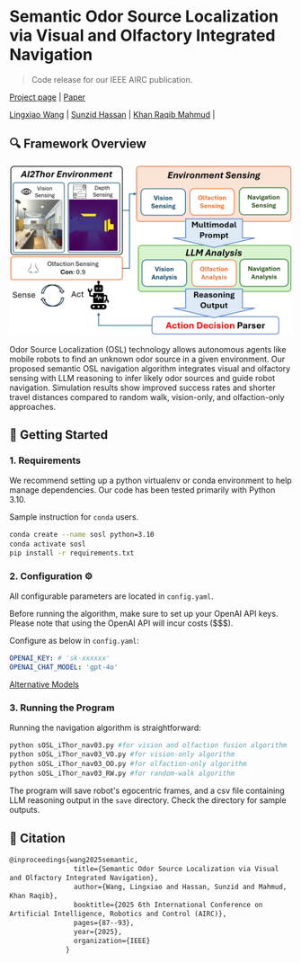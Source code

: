 # Semantic Odor Source Localization via Visual and Olfactory Integrated Navigation
> Code release for our IEEE AIRC publication.

[Project page](https://sunzidhassan.github.io/25_semanticOSL/) | [Paper](https://ieeexplore.ieee.org/document/11077500)

[Lingxiao Wang](https://lingxiaow.github.io/index/) |
[Sunzid Hassan](https://sunzid.com/) |
[Khan Raqib Mahmud](https://scholar.google.com/citations?user=g64GPuIAAAAJ&hl=en) |


## 🔍 Framework Overview
<p align="center">
	<img src="assets/framework.png" />
</p>
Odor Source Localization (OSL) technology allows autonomous agents like mobile robots to find an unknown odor source in a given environment. Our proposed semantic OSL navigation algorithm integrates visual and olfactory sensing with LLM reasoning to infer likely odor sources and guide robot navigation. Simulation results show improved success rates and shorter travel distances compared to random walk, vision-only, and olfaction-only approaches.

## 🚀 Getting Started
### 1. Requirements

We recommend setting up a python virtualenv or conda environment to help manage dependencies. Our code has been tested primarily with Python 3.10.

Sample instruction for `conda` users.
```bash
conda create --name sosl python=3.10
conda activate sosl
pip install -r requirements.txt
```

### 2. Configuration ⚙️ 
All configurable parameters are located in `config.yaml`.

Before running the algorithm, make sure to set up your OpenAI API keys. Please note that using the OpenAI API will incur costs ($$$).

Configure as below in `config.yaml`:
```yaml
OPENAI_KEY: # 'sk-xxxxxx' 
OPENAI_CHAT_MODEL: 'gpt-4o'
```
[Alternative Models](https://platform.openai.com/docs/models)

### 3. Running the Program
Running the navigation algorithm is straightforward:
```bash
python sOSL_iThor_nav03.py #for vision and olfaction fusion algorithm
python sOSL_iThor_nav03_VO.py #for vision-only algorithm
python sOSL_iThor_nav03_OO.py #for olfaction-only algorithm
python sOSL_iThor_nav03_RW.py #for random-walk algorithm

```

The program will save robot's egocentric frames, and a csv file containing LLM reasoning output in the `save` directory. Check the directory for sample outputs.

## 🔖 Citation
```
@inproceedings{wang2025semantic,
                title={Semantic Odor Source Localization via Visual and Olfactory Integrated Navigation},
                author={Wang, Lingxiao and Hassan, Sunzid and Mahmud, Khan Raqib},
                booktitle={2025 6th International Conference on Artificial Intelligence, Robotics and Control (AIRC)},
                pages={87--93},
                year={2025},
                organization={IEEE}
              }
```
